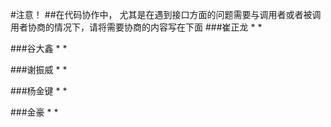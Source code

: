 #注意！
##在代码协作中， 尤其是在遇到接口方面的问题需要与调用者或者被调用者协商的情况下，请将需要协商的内容写在下面
###崔正龙
* 
* 

###谷大鑫
* 
* 

###谢振威
* 
* 

###杨金键
* 
* 

###金豪
* 
* 
